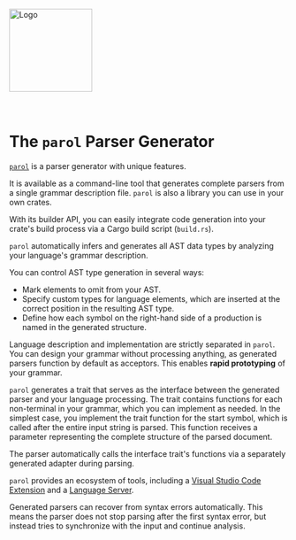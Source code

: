 <!-- markdownlint-disable first-line-h1 -->
<!-- markdownlint-disable Inline HTML -->

<br>
<img src="./Parol.svg" alt="Logo" height="150" width="150">
<br><br><br>

<!-- markdownlint-enable Inline HTML -->
<!-- markdownlint-enable first-line-h1 -->

# The `parol` Parser Generator

[`parol`](https://github.com/jsinger67/parol) is a parser generator with unique features.

It is available as a command-line tool that generates complete parsers from a single grammar
description file. `parol` is also a library you can use in your own crates.

With its builder API, you can easily integrate code generation into your crate's build process via a
Cargo build script (`build.rs`).

`parol` automatically infers and generates all AST data types by analyzing your language's grammar
description.

You can control AST type generation in several ways:
- Mark elements to omit from your AST.
- Specify custom types for language elements, which are inserted at the correct position in the
resulting AST type.
- Define how each symbol on the right-hand side of a production is named in the generated structure.

Language description and implementation are strictly separated in `parol`. You can design your
grammar without processing anything, as generated parsers function by default as acceptors. This
enables **rapid prototyping** of your grammar.

`parol` generates a trait that serves as the interface between the generated parser and your
language processing. The trait contains functions for each non-terminal in your grammar, which you
can implement as needed. In the simplest case, you implement the trait function for the start symbol,
which is called after the entire input string is parsed. This function receives a parameter
representing the complete structure of the parsed document.

The parser automatically calls the interface trait's functions via a separately generated adapter
during parsing.

`parol` provides an ecosystem of tools, including a
[Visual Studio Code Extension](https://github.com/jsinger67/parol/tree/main/tools/parol-vscode) and
a [Language Server](https://github.com/jsinger67/parol/tree/main/crates/parol-ls).

Generated parsers can recover from syntax errors automatically. This means the parser does not stop
parsing after the first syntax error, but instead tries to synchronize with the input and continue
analysis.